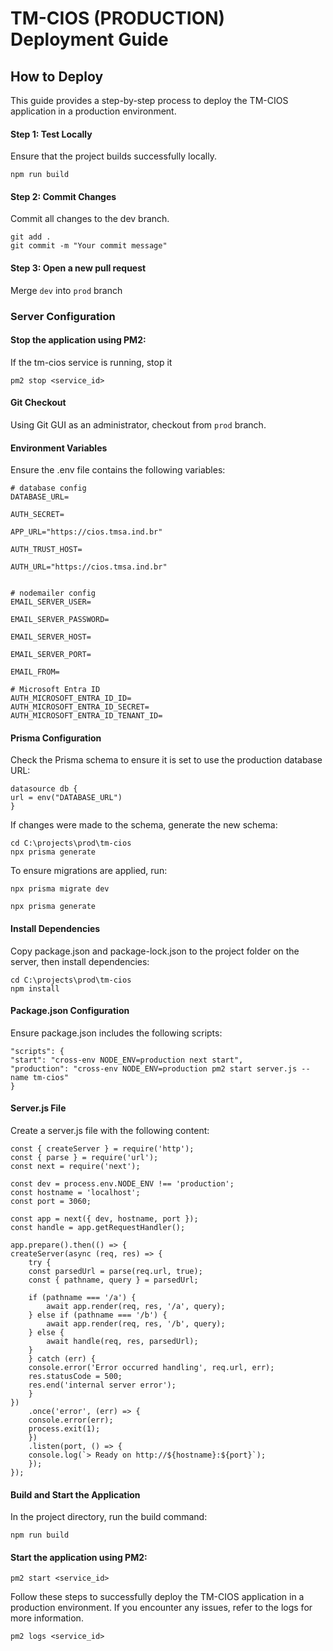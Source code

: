 # TM-CIOS (PRODUCTION) Deployment Guide

## How to Deploy

This guide provides a step-by-step process to deploy the TM-CIOS application in a production environment.

#### Step 1: Test Locally
Ensure that the project builds successfully locally.

    npm run build

#### Step 2: Commit Changes
Commit all changes to the dev branch.

    git add .
    git commit -m "Your commit message"

#### Step 3: Open a new pull request
Merge `dev` into `prod` branch


### Server Configuration

#### Stop the application using PM2:
If the tm-cios service is running, stop it
    
    pm2 stop <service_id>

#### Git Checkout
Using Git GUI as an administrator, checkout from `prod` branch.

#### Environment Variables
Ensure the .env file contains the following variables:

    # database config
    DATABASE_URL=

    AUTH_SECRET=

    APP_URL="https://cios.tmsa.ind.br"

    AUTH_TRUST_HOST=

    AUTH_URL="https://cios.tmsa.ind.br"


    # nodemailer config
    EMAIL_SERVER_USER=

    EMAIL_SERVER_PASSWORD=

    EMAIL_SERVER_HOST=

    EMAIL_SERVER_PORT=

    EMAIL_FROM=

    # Microsoft Entra ID
    AUTH_MICROSOFT_ENTRA_ID_ID=
    AUTH_MICROSOFT_ENTRA_ID_SECRET=
    AUTH_MICROSOFT_ENTRA_ID_TENANT_ID=
 
#### Prisma Configuration
Check the Prisma schema to ensure it is set to use the production database URL:

    datasource db {
    url = env("DATABASE_URL")
    }

If changes were made to the schema, generate the new schema:

    cd C:\projects\prod\tm-cios
    npx prisma generate

To ensure migrations are applied, run:

    npx prisma migrate dev

    npx prisma generate

#### Install Dependencies
Copy package.json and package-lock.json to the project folder on the server, then install dependencies:

    cd C:\projects\prod\tm-cios
    npm install

#### Package.json Configuration
Ensure package.json includes the following scripts:

    "scripts": {
    "start": "cross-env NODE_ENV=production next start",
    "production": "cross-env NODE_ENV=production pm2 start server.js --name tm-cios"
    }

#### Server.js File
Create a server.js file with the following content:

    const { createServer } = require('http');
    const { parse } = require('url');
    const next = require('next');

    const dev = process.env.NODE_ENV !== 'production';
    const hostname = 'localhost';
    const port = 3060;

    const app = next({ dev, hostname, port });
    const handle = app.getRequestHandler();

    app.prepare().then(() => {
    createServer(async (req, res) => {
        try {
        const parsedUrl = parse(req.url, true);
        const { pathname, query } = parsedUrl;

        if (pathname === '/a') {
            await app.render(req, res, '/a', query);
        } else if (pathname === '/b') {
            await app.render(req, res, '/b', query);
        } else {
            await handle(req, res, parsedUrl);
        }
        } catch (err) {
        console.error('Error occurred handling', req.url, err);
        res.statusCode = 500;
        res.end('internal server error');
        }
    })
        .once('error', (err) => {
        console.error(err);
        process.exit(1);
        })
        .listen(port, () => {
        console.log(`> Ready on http://${hostname}:${port}`);
        });
    });

#### Build and Start the Application
In the project directory, run the build command:

    npm run build

#### Start the application using PM2:
    pm2 start <service_id>

Follow these steps to successfully deploy the TM-CIOS application in a production environment. If you encounter any issues, refer to the logs for more information.

    pm2 logs <service_id>